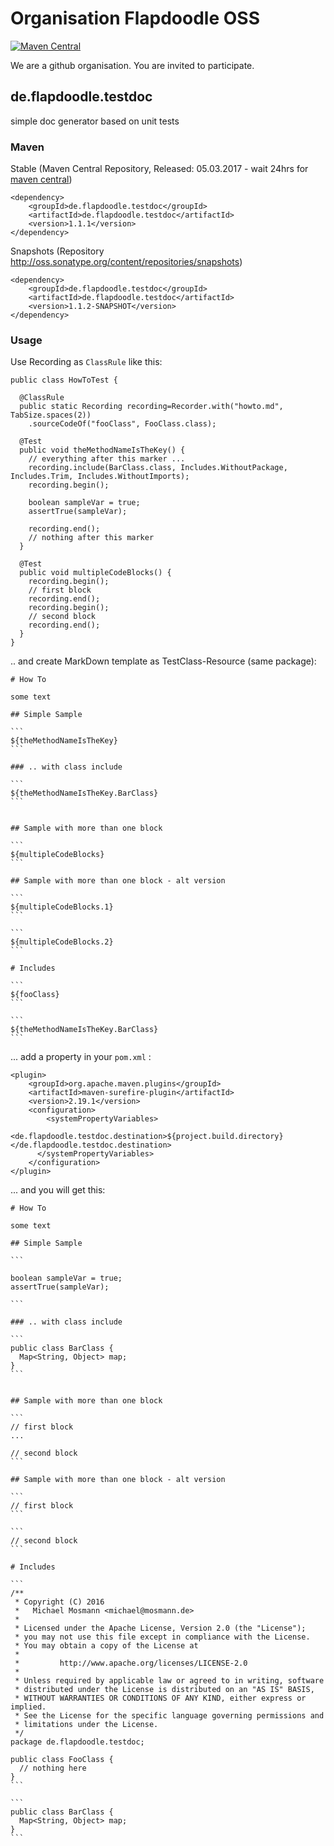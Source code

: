 # Organisation Flapdoodle OSS
[![Maven Central](https://img.shields.io/maven-central/v/de.flapdoodle.testdoc/de.flapdoodle.testdoc.svg)](https://maven-badges.herokuapp.com/maven-central/de.flapdoodle.testdoc/de.flapdoodle.testdoc)

We are a github organisation. You are invited to participate.

## de.flapdoodle.testdoc

simple doc generator based on unit tests

### Maven

Stable (Maven Central Repository, Released: 05.03.2017 - wait 24hrs for [maven central](http://repo1.maven.org/maven2/de/flapdoodle/guava/de.flapdoodle.testdoc/maven-metadata.xml))

	<dependency>
		<groupId>de.flapdoodle.testdoc</groupId>
		<artifactId>de.flapdoodle.testdoc</artifactId>
		<version>1.1.1</version>
	</dependency>

Snapshots (Repository http://oss.sonatype.org/content/repositories/snapshots)

	<dependency>
		<groupId>de.flapdoodle.testdoc</groupId>
		<artifactId>de.flapdoodle.testdoc</artifactId>
		<version>1.1.2-SNAPSHOT</version>
	</dependency>

### Usage

Use Recording as `ClassRule` like this:

```
public class HowToTest {

  @ClassRule
  public static Recording recording=Recorder.with("howto.md", TabSize.spaces(2))
    .sourceCodeOf("fooClass", FooClass.class);

  @Test
  public void theMethodNameIsTheKey() {
    // everything after this marker ...
    recording.include(BarClass.class, Includes.WithoutPackage, Includes.Trim, Includes.WithoutImports);
    recording.begin();
    
    boolean sampleVar = true;
    assertTrue(sampleVar);
    
    recording.end();
    // nothing after this marker
  }
  
  @Test
  public void multipleCodeBlocks() {
    recording.begin();
    // first block
    recording.end();
    recording.begin();
    // second block
    recording.end();
  }
}
```

.. and create MarkDown template as TestClass-Resource (same package):

	# How To
	
	some text
	
	## Simple Sample 
	
	```
	${theMethodNameIsTheKey}
	```
	
	### .. with class include
	
	```
	${theMethodNameIsTheKey.BarClass}
	```
	
	
	## Sample with more than one block
	
	```
	${multipleCodeBlocks}
	```
	
	## Sample with more than one block - alt version
	
	```
	${multipleCodeBlocks.1}
	```
	
	```
	${multipleCodeBlocks.2}
	```
	
	# Includes
	
	```
	${fooClass}
	```
	
	```
	${theMethodNameIsTheKey.BarClass}
	```

... add a property in your `pom.xml` :

	<plugin>
		<groupId>org.apache.maven.plugins</groupId>
		<artifactId>maven-surefire-plugin</artifactId>
		<version>2.19.1</version>
		<configuration>
			<systemPropertyVariables>
				<de.flapdoodle.testdoc.destination>${project.build.directory}</de.flapdoodle.testdoc.destination>
		  </systemPropertyVariables>
		</configuration>
	</plugin>

... and you will get this:

	# How To
	
	some text
	
	## Simple Sample 
	
	```
	
	boolean sampleVar = true;
	assertTrue(sampleVar);
	
	```
	
	### .. with class include
	
	```
	public class BarClass {
	  Map<String, Object> map;
	}
	```
	
	
	## Sample with more than one block
	
	```
	// first block
	...
	
	// second block
	```
	
	## Sample with more than one block - alt version
	
	```
	// first block
	```
	
	```
	// second block
	```
	
	# Includes
	
	```
	/**
	 * Copyright (C) 2016
	 *   Michael Mosmann <michael@mosmann.de>
	 *
	 * Licensed under the Apache License, Version 2.0 (the "License");
	 * you may not use this file except in compliance with the License.
	 * You may obtain a copy of the License at
	 *
	 *         http://www.apache.org/licenses/LICENSE-2.0
	 *
	 * Unless required by applicable law or agreed to in writing, software
	 * distributed under the License is distributed on an "AS IS" BASIS,
	 * WITHOUT WARRANTIES OR CONDITIONS OF ANY KIND, either express or implied.
	 * See the License for the specific language governing permissions and
	 * limitations under the License.
	 */
	package de.flapdoodle.testdoc;
	
	public class FooClass {
	  // nothing here
	}
	```
	
	```
	public class BarClass {
	  Map<String, Object> map;
	}
	```